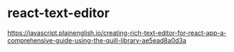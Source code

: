 # react-text-editor

https://javascript.plainenglish.io/creating-rich-text-editor-for-react-app-a-comprehensive-guide-using-the-quill-library-ae5ead8a0d3a 
